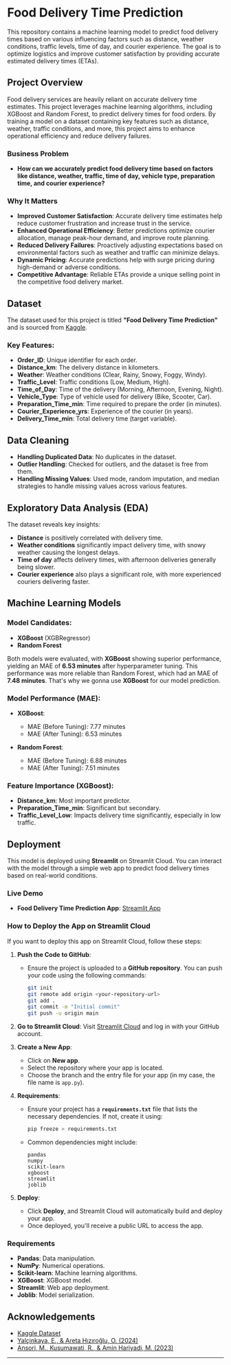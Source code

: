 # Food Delivery Time Prediction

This repository contains a machine learning model to predict food delivery times based on various influencing factors such as distance, weather conditions, traffic levels, time of day, and courier experience. The goal is to optimize logistics and improve customer satisfaction by providing accurate estimated delivery times (ETAs).

## Project Overview

Food delivery services are heavily reliant on accurate delivery time estimates. This project leverages machine learning algorithms, including XGBoost and Random Forest, to predict delivery times for food orders. By training a model on a dataset containing key features such as distance, weather, traffic conditions, and more, this project aims to enhance operational efficiency and reduce delivery failures.

### Business Problem

* **How can we accurately predict food delivery time based on factors like distance, weather, traffic, time of day, vehicle type, preparation time, and courier experience?**

### Why It Matters

* **Improved Customer Satisfaction**: Accurate delivery time estimates help reduce customer frustration and increase trust in the service.
* **Enhanced Operational Efficiency**: Better predictions optimize courier allocation, manage peak-hour demand, and improve route planning.
* **Reduced Delivery Failures**: Proactively adjusting expectations based on environmental factors such as weather and traffic can minimize delays.
* **Dynamic Pricing**: Accurate predictions help with surge pricing during high-demand or adverse conditions.
* **Competitive Advantage**: Reliable ETAs provide a unique selling point in the competitive food delivery market.

## Dataset

The dataset used for this project is titled **"Food Delivery Time Prediction"** and is sourced from [Kaggle](https://www.kaggle.com/datasets/denkuznetz/food-delivery-time-prediction).

### Key Features:

* **Order\_ID**: Unique identifier for each order.
* **Distance\_km**: The delivery distance in kilometers.
* **Weather**: Weather conditions (Clear, Rainy, Snowy, Foggy, Windy).
* **Traffic\_Level**: Traffic conditions (Low, Medium, High).
* **Time\_of\_Day**: Time of the delivery (Morning, Afternoon, Evening, Night).
* **Vehicle\_Type**: Type of vehicle used for delivery (Bike, Scooter, Car).
* **Preparation\_Time\_min**: Time required to prepare the order (in minutes).
* **Courier\_Experience\_yrs**: Experience of the courier (in years).
* **Delivery\_Time\_min**: Total delivery time (target variable).

## Data Cleaning

* **Handling Duplicated Data**: No duplicates in the dataset.
* **Outlier Handling**: Checked for outliers, and the dataset is free from them.
* **Handling Missing Values**: Used mode, random imputation, and median strategies to handle missing values across various features.

## Exploratory Data Analysis (EDA)

The dataset reveals key insights:

* **Distance** is positively correlated with delivery time.
* **Weather conditions** significantly impact delivery time, with snowy weather causing the longest delays.
* **Time of day** affects delivery times, with afternoon deliveries generally being slower.
* **Courier experience** also plays a significant role, with more experienced couriers delivering faster.

## Machine Learning Models

### Model Candidates:

* **XGBoost** (XGBRegressor)
* **Random Forest**

Both models were evaluated, with **XGBoost** showing superior performance, yielding an MAE of **6.53 minutes** after hyperparameter tuning. This performance was more reliable than Random Forest, which had an MAE of **7.48 minutes**. That's why we gonna use **XGBoost** for our model prediction.

### Model Performance (MAE):

* **XGBoost**:

  * MAE (Before Tuning): 7.77 minutes
  * MAE (After Tuning): 6.53 minutes
* **Random Forest**:

  * MAE (Before Tuning): 6.88 minutes
  * MAE (After Tuning): 7.51 minutes

### Feature Importance (XGBoost):

* **Distance\_km**: Most important predictor.
* **Preparation\_Time\_min**: Significant but secondary.
* **Traffic\_Level\_Low**: Impacts delivery time significantly, especially in low traffic.

## Deployment

This model is deployed using **Streamlit** on Streamlit Cloud. You can interact with the model through a simple web app to predict food delivery times based on real-world conditions.

### Live Demo

* **Food Delivery Time Prediction App**:
  [Streamlit App](https://uber-delivery-times-prediction.streamlit.app/)

### How to Deploy the App on Streamlit Cloud

If you want to deploy this app on Streamlit Cloud, follow these steps:

1. **Push the Code to GitHub**:

   * Ensure the project is uploaded to a **GitHub repository**. You can push your code using the following commands:

     ```bash
     git init
     git remote add origin <your-repository-url>
     git add .
     git commit -m "Initial commit"
     git push -u origin main
     ```

2. **Go to Streamlit Cloud**:
   Visit [Streamlit Cloud](https://streamlit.io/cloud) and log in with your GitHub account.

3. **Create a New App**:

   * Click on **New app**.
   * Select the repository where your app is located.
   * Choose the branch and the entry file for your app (in my case, the file name is `app.py`).

4. **Requirements**:

   * Ensure your project has a **`requirements.txt`** file that lists the necessary dependencies. If not, create it using:

     ```bash
     pip freeze > requirements.txt
     ```
   * Common dependencies might include:

     ```text
     pandas
     numpy
     scikit-learn
     xgboost
     streamlit
     joblib
     ```

5. **Deploy**:

   * Click **Deploy**, and Streamlit Cloud will automatically build and deploy your app.
   * Once deployed, you'll receive a public URL to access the app.

### Requirements

* **Pandas**: Data manipulation.
* **NumPy**: Numerical operations.
* **Scikit-learn**: Machine learning algorithms.
* **XGBoost**: XGBoost model.
* **Streamlit**: Web app deployment.
* **Joblib**: Model serialization.


## Acknowledgements

* [Kaggle Dataset](https://www.kaggle.com/datasets/denkuznetz/food-delivery-time-prediction)
* [Yalçinkaya, E., & Areta Hızıroğlu, O. (2024)](https://doi.org/10.1007/s11423-016-9446-0)
* [Ansori, M., Kusumawati, R., & Amin Hariyadi, M. (2023)](https://doi.org/10.25008/ijadis.v4i2.1281)

---


